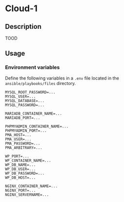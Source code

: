 # Cloud-1

## Description

TOOD

## Usage

### Environment variables

Define the following variables in a `.env` file located in the `ansible/playbooks/files` directory.

```
MYSQL_ROOT_PASSWORD=...
MYSQL_USER=...
MYSQL_DATABASE=...
MYSQL_PASSWORD=...

MARIADB_CONTAINER_NAME=...
MARIADB_PORT=...

PHPMYADMIN_CONTAINER_NAME=...
PHPMYADMIN_PORT=...
PMA_HOST=...
PMA_USER=...
PMA_PASSWORD=...
PMA_ARBITRARY=...

WP_PORT=...
WP_CONTAINER_NAME=...
WP_DB_NAME=...
WP_DB_USER=...
WP_DB_PASSWORD=...
WP_DB_HOST=...

NGINX_CONTAINER_NAME=...
NGINX_PORT=...
NGINX_SERVERNAME=...
```
